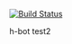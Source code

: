 [![Build Status](https://travis-ci.org/h-ci-user01/test.svg?branch=master)](https://travis-ci.org/h-ci-user01/test)

h-bot test2
